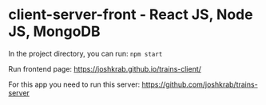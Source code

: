 # client-server-front - React JS, Node JS, MongoDB
In the project directory, you can run: `npm start`

Run frontend page: https://joshkrab.github.io/trains-client/
 
For this app you need to run this server:
https://github.com/joshkrab/trains-server



